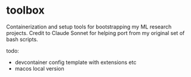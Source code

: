 # toolbox

Containerization and setup tools for bootstrapping my ML research projects. Credit to Claude Sonnet for helping port from my original set of bash scripts.

todo:
- devcontainer config template with extensions etc
- macos local version